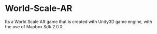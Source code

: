 # World-Scale-AR

Its a World Scale AR game that is created with Unity3D game engine, with the use of Mapbox Sdk 2.0.0. 
